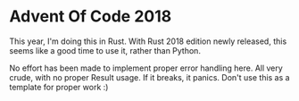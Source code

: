 # Advent Of Code 2018

This year, I'm doing this in Rust. With Rust 2018 edition newly released, this seems like a good time to use it, rather than Python.

No effort has been made to implement proper error handling here. All very crude, with no proper Result usage. If it breaks, it panics. Don't use this
as a template for proper work :)